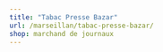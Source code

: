 ```yaml
---
title: "Tabac Presse Bazar"
url: /marseillan/tabac-presse-bazar/
shop: marchand de journaux
---
```

